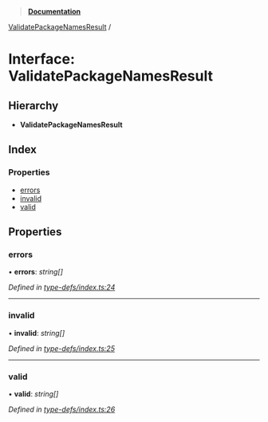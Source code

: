 > **[Documentation](../README.md)**

[ValidatePackageNamesResult](validatepackagenamesresult.md) /

# Interface: ValidatePackageNamesResult

## Hierarchy

* **ValidatePackageNamesResult**

## Index

### Properties

* [errors](validatepackagenamesresult.md#errors)
* [invalid](validatepackagenamesresult.md#invalid)
* [valid](validatepackagenamesresult.md#valid)

## Properties

###  errors

• **errors**: *string[]*

*Defined in [type-defs/index.ts:24](https://github.com/dylanaubrey/repodog/blob/e17624c/packages/helpers/src/type-defs/index.ts#L24)*

___

###  invalid

• **invalid**: *string[]*

*Defined in [type-defs/index.ts:25](https://github.com/dylanaubrey/repodog/blob/e17624c/packages/helpers/src/type-defs/index.ts#L25)*

___

###  valid

• **valid**: *string[]*

*Defined in [type-defs/index.ts:26](https://github.com/dylanaubrey/repodog/blob/e17624c/packages/helpers/src/type-defs/index.ts#L26)*
